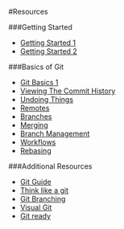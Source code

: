 #Resources

###Getting Started
- [Getting Started 1](http://git-scm.com/book/en/Getting-Started-A-Short-History-of-Git)
- [Getting Started 2](http://git-scm.com/book/en/Getting-Started-About-Version-Control)

###Basics of Git
- [Git Basics 1](http://git-scm.com/book/en/Git-Basics-Recording-Changes-to-the-Repository)
- [Viewing The Commit History](http://git-scm.com/book/en/Git-Basics-Viewing-the-Commit-History)
- [Undoing Things](http://git-scm.com/book/en/Git-Basics-Undoing-Things)
- [Remotes](http://git-scm.com/book/en/Git-Basics-Working-with-Remotes)
- [Branches](http://git-scm.com/book/en/Git-Branching-What-a-Branch-Is)
- [Merging](http://git-scm.com/book/en/Git-Branching-Basic-Branching-and-Merging)
- [Branch Management](http://git-scm.com/book/en/Git-Branching-Branch-Management)
- [Workflows](http://git-scm.com/book/en/Git-Branching-Branching-Workflows)
- [Rebasing](http://git-scm.com/book/en/Git-Branching-Rebasing)

###Additional Resources
- [Git Guide](http://rogerdudler.github.io/git-guide/)
- [Think like a git](http://think-like-a-git.net/)
- [Git Branching](http://pcottle.github.io/learnGitBranching/)
- [Visual Git](http://marklodato.github.io/visual-git-guide/index-en.html)
- [Git ready](http://gitready.com/)
